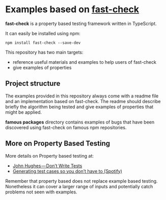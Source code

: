 # Examples based on [fast-check](https://github.com/dubzzz/fast-check)

**fast-check** is a property based testing framework written in TypeScript.

It can easily be installed using npm:

```
npm install fast-check --save-dev
```

This repository has two main targets:
- reference useful materials and examples to help users of fast-check
- give examples of properties

## Project structure

The examples provided in this repository always come with a readme file and an implementation based on fast-check. The readme should describe briefly the algorithm being tested and give examples of properties that might be applied.

**famous packages** directory contains examples of bugs that have been discovered using fast-check on famous npm repositories.

## More on Property Based Testing

More details on Property based testing at:
- [John Hughes — Don’t Write Tests](https://www.youtube.com/watch?v=hXnS_Xjwk2Y)
- [Generating test cases so you don’t have to (Spotify)](https://labs.spotify.com/2015/06/25/rapid-check/)

Remember that property based does not replace example based testing.
Nonetheless it can cover a larger range of inputs and potentially catch problems not seen with examples.
